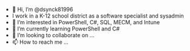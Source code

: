 - 👋 Hi, I’m @dsynck81996
- I work in a K-12 school district as a software specialist and sysadmin
- 👀 I’m interested in PowerShell, C#, SQL, MECM, and Intune
- 🌱 I’m currently learning PowerShell and C#
- 💞️ I’m looking to collaborate on ...
- 📫 How to reach me ...

<!---
dsynck81996/dsynck81996 is a ✨ special ✨ repository because its `README.md` (this file) appears on your GitHub profile.
You can click the Preview link to take a look at your changes.
--->
